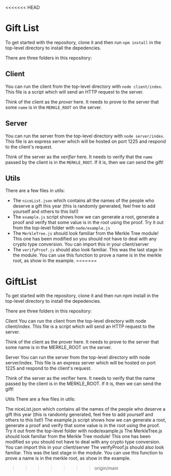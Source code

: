 <<<<<<< HEAD
# Gift List

To get started with the repository, clone it and then run `npm install` in the top-level directory to install the depedencies.

There are three folders in this repository:

## Client

You can run the client from the top-level directory with `node client/index`. This file is a script which will send an HTTP request to the server.

Think of the client as the _prover_ here. It needs to prove to the server that some `name` is in the `MERKLE_ROOT` on the server. 

## Server

You can run the server from the top-level directory with `node server/index`. This file is an express server which will be hosted on port 1225 and respond to the client's request.

Think of the server as the _verifier_ here. It needs to verify that the `name` passed by the client is in the `MERKLE_ROOT`. If it is, then we can send the gift! 

## Utils

There are a few files in utils:

- The `niceList.json` which contains all the names of the people who deserve a gift this year (this is randomly generated, feel free to add yourself and others to this list!)
- The `example.js` script shows how we can generate a root, generate a proof and verify that some value is in the root using the proof. Try it out from the top-level folder with `node/example.js`
- The `MerkleTree.js` should look familiar from the Merkle Tree module! This one has been modified so you should not have to deal with any crypto type conversion. You can import this in your client/server
- The `verifyProof.js` should also look familiar. This was the last stage in the module. You can use this function to prove a name is in the merkle root, as show in the example.
=======
# GiftList

To get started with the repository, clone it and then run npm install in the top-level directory to install the depedencies.

There are three folders in this repository:

Client
You can run the client from the top-level directory with node client/index. This file is a script which will send an HTTP request to the server.

Think of the client as the prover here. It needs to prove to the server that some name is in the MERKLE_ROOT on the server.

Server
You can run the server from the top-level directory with node server/index. This file is an express server which will be hosted on port 1225 and respond to the client's request.

Think of the server as the verifier here. It needs to verify that the name passed by the client is in the MERKLE_ROOT. If it is, then we can send the gift!

Utils
There are a few files in utils:

The niceList.json which contains all the names of the people who deserve a gift this year (this is randomly generated, feel free to add yourself and others to this list!)
The example.js script shows how we can generate a root, generate a proof and verify that some value is in the root using the proof. Try it out from the top-level folder with node/example.js
The MerkleTree.js should look familiar from the Merkle Tree module! This one has been modified so you should not have to deal with any crypto type conversion. You can import this in your client/server
The verifyProof.js should also look familiar. This was the last stage in the module. You can use this function to prove a name is in the merkle root, as show in the example.
>>>>>>> origin/main
